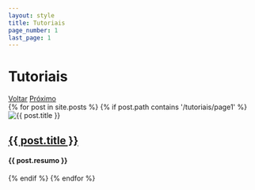 ```yaml
---
layout: style
title: Tutoriais
page_number: 1
last_page: 1
---
```


<h1 class="name-page">Tutoriais</h1>
<div class="grid">
  <div class="pagination">
            <a href="#" class="page-link voltar" onclick="goToPreviousPagett()"><i class="fa-solid fa-angles-left"></i> Voltar</a>
            <a href="#" class="page-link ir" id="pagination-link" data-page-number="{{ page.page_number }}" data-last-page="{{ page.last_page }}" onclick="goToNextPagett()">Próximo <i class="fa-solid fa-angles-right"></i></a>
  </div>
  {% for post in site.posts %}
    {% if post.path contains '/tutoriais/page1' %}
      <div class="card-post">
        <img src="{{ post.image }}" alt="{{ post.title }}">
        <div class="text-post">
          <a class="title-post" href="{{ post.url }}"><h2>{{ post.title }}</h2></a>
          <h4>{{ post.resumo }}</h4>
        </div>
      </div>
    {% endif %}
  {% endfor %}
  
</div>